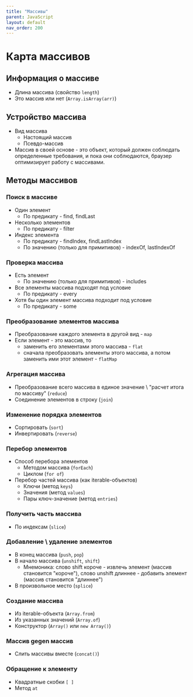 ```yaml
---
title: "Массивы"
parent: JavaScript
layout: default
nav_order: 200
---
```


# Карта массивов

## Информация о массиве

- Длина массива (свойство `length`)
- Это массив или нет (`Array.isArray(arr)`)

## Устройство массива

- Вид массива
  - Настоящий массив
  - Псевдо-массив
- Массив в своей основе - это объект, который должен соблюдать определенные требования, и пока они соблюдаются, браузер оптимизирует работу с массивами.

## Методы массивов

### Поиск в массиве

- Один элемент
  - По предикату - find, findLast
- Несколько элементов
  - По предикату - filter
- Индекс элемента
  - По предикату - findIndex, findLastIndex
  - По значению (только для примитивов) - indexOf, lastIndexOf

### Проверка массива

- Есть элемент
  - По значению (только для примитивов) - includes
- Все элементы массива подходят под условие
  - По предикату - every
- Хотя бы один элемент массива подходит под условие
  - По предикату - some

### Преобразование элементов массива

- Преобразование каждого элемента в другой вид - `map`
- Если элемент - это массив, то
  - заменить его элементами этого массива - `flat`
  - сначала преобразовать элементы этого массива, а потом заменить ими этот элемент - `flatMap`

### Агрегация массива

- Преобразование всего массива в единое значение \ "расчет итога по массиву" (`reduce`)
- Соединение элементов в строку (`join`)

### Изменение порядка элементов

- Сортировать (`sort`)
- Инвертировать (`reverse`)

### Перебор элементов

- Способ перебора элементов
  - Методом массива (`forEach`)
  - Циклом (`for of`)
- Перебор частей массива (как iterable-объектов)
  - Ключи (метод `keys`)
  - Значения (метод `values`)
  - Пары ключ-значение (метод `entries`)

### Получить часть массива

- По индексам (`slice`)

### Добавление \ удаление элементов

- В конец массива (`push`, `pop`)
- В начало массива (`unshift`, `shift`)
  - Мнемоника: слово shift короче - извлечь элемент (массив становится "короче"), слово unshift длиннее - добавить элемент (массив становится "длиннее")
- В произвольное место (`splice`)

### Создание массива

- Из iterable-объекта (`Array.from`)
- Из указанных значений (`Array.of`)
- Конструктор (`Array()` или `new Array()`)

### Массив gegen массив

- Слить массивы вместе (`concat()`)

### Обращение к элементу

- Квадратные скобки `[ ]`
- Метод `at`